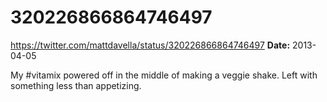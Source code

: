 # 320226866864746497
https://twitter.com/mattdavella/status/320226866864746497
**Date:** 2013-04-05

My #vitamix powered off in the middle of making a veggie shake. Left with something less than appetizing.

